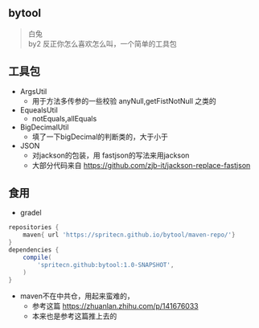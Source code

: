 ## bytool 
>白兔  
>by2
>反正你怎么喜欢怎么叫，一个简单的工具包

## 工具包
- ArgsUtil
    - 用于方法多传参的一些校验 anyNull,getFistNotNull 之类的
- EquealsUtil
    - notEquals,allEquals
- BigDecimalUtil
    - 填了一下bigDecimal的判断类的，大于小于
- JSON
    - 对jackson的包装，用 fastjson的写法来用jackson
    - 大部分代码来自 https://github.com/zjb-it/jackson-replace-fastjson

## 食用
- gradel
```groovy
repositories {
    maven{ url 'https://spritecn.github.io/bytool/maven-repo/'}
}
dependencies {
    compile(
        'spritecn.github:bytool:1.0-SNAPSHOT',
    )
}
```
- maven不在中共仓，用起来蛮难的，
  - 参考这篇 https://zhuanlan.zhihu.com/p/141676033
  - 本来也是参考这篇推上去的
